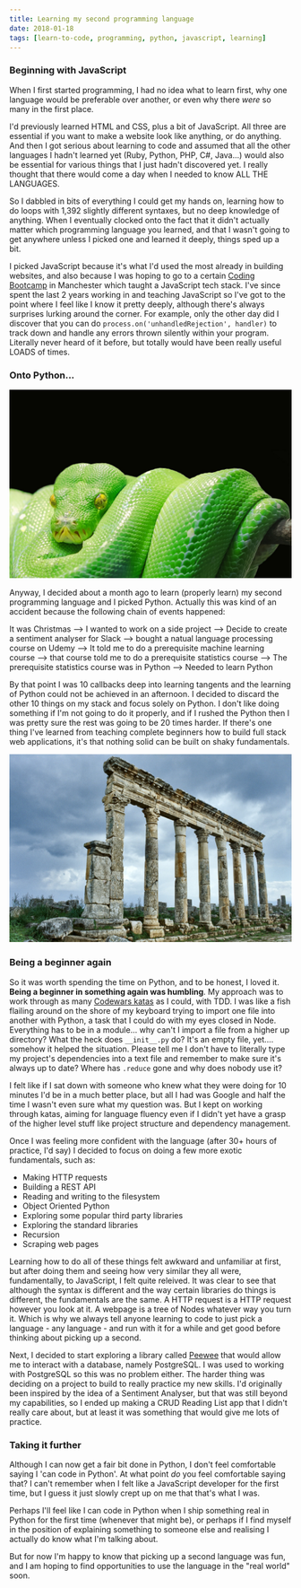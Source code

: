 ```yaml
---
title: Learning my second programming language
date: 2018-01-18
tags: [learn-to-code, programming, python, javascript, learning]
---
```


### Beginning with JavaScript

When I first started programming, I had no idea what to learn first, why one language would be preferable over another, or even why there *were* so many in the first place.

I'd previously learned HTML and CSS, plus a bit of JavaScript. All three are essential if you want to make a website look like anything, or do anything. And then I got serious about learning to code and assumed that all the other languages I hadn't learned yet (Ruby, Python, PHP, C#, Java...) would also be essential for various things that I just hadn't discovered yet. I really thought that there would come a day when I needed to know ALL THE LANGUAGES.

So I dabbled in bits of everything I could get my hands on, learning how to do loops with 1,392 slightly different syntaxes, but no deep knowledge of anything. When I eventually clocked onto the fact that it didn't actually matter which programming language you learned, and that I wasn't going to get anywhere unless I picked one and learned it deeply, things sped up a bit.

I picked JavaScript because it's what I'd used the most already in building websites, and also because I was hoping to go to a certain [Coding Bootcamp](https://northcoders.com/) in Manchester which taught a JavaScript tech stack. I've since spent the last 2 years working in and teaching JavaScript so I've got to the point where I feel like I know it pretty deeply, although there's always surprises lurking around the corner. For example, only the other day did I discover that you can do `process.on('unhandledRejection', handler)` to track down and handle any errors thrown silently within your program. Literally never heard of it before, but totally would have been really useful LOADS of times.

### Onto Python...

![python](python.jpg)

Anyway, I decided about a month ago to learn (properly learn) my second programming language and I picked Python. Actually this was kind of an accident because the following chain of events happened:

It was Christmas --> I wanted to work on a side project --> Decide to create a sentiment analyser for Slack --> bought a natual language processing course on Udemy --> It told me to do a prerequisite machine learning course --> that course told me to do a prerequisite statistics course --> The prerequisite statistics course was in Python --> Needed to learn Python

By that point I was 10 callbacks deep into learning tangents and the learning of Python could not be achieved in an afternoon. I decided to discard the other 10 things on my stack and focus solely on Python. I don't like doing something if I'm not going to do it properly, and if I rushed the Python then I was pretty sure the rest was going to be 20 times harder. If there's one thing I've learned from teaching complete beginners how to build full stack web applications, it's that nothing solid can be built on shaky fundamentals.

![shaky foundations](shaky.jpg)

### Being a beginner again

So it was worth spending the time on Python, and to be honest, I loved it. **Being a beginner in something again was humbling**. My approach was to work through as many [Codewars katas](https://www.codewars.com) as I could, with TDD. I was like a fish flailing around on the shore of my keyboard trying to import one file into another with Python, a task that I could do with my eyes closed in Node. Everything has to be in a module... why can't I import a file from a higher up directory? What the heck does `__init__.py` do? It's an empty file, yet.... somehow it helped the situation. Please tell me I don't have to literally type my project's dependencies into a text file and remember to make sure it's always up to date? Where has `.reduce` gone and why does nobody use it?

I felt like if I sat down with someone who knew what they were doing for 10 minutes I'd be in a much better place, but all I had was Google and half the time I wasn't even sure what my question was. But I kept on working through katas, aiming for language fluency even if I didn't yet have a grasp of the higher level stuff like project structure and dependency management.

Once I was feeling more confident with the language (after 30+ hours of practice, I'd say) I decided to focus on doing a few more exotic fundamentals, such as:

- Making HTTP requests
- Building a REST API
- Reading and writing to the filesystem
- Object Oriented Python
- Exploring some popular third party libraries
- Exploring the standard libraries
- Recursion
- Scraping web pages

Learning how to do all of these things felt awkward and unfamiliar at first, but after doing them and seeing how very similar they all were, fundamentally, to JavaScript, I felt quite releived. It was clear to see that although the syntax is different and the way certain libraries do things is different, the fundamentals are the same. A HTTP request is a HTTP request however you look at it. A webpage is a tree of Nodes whatever way you turn it. Which is why we always tell anyone learning to code to just pick a language - any language - and run with it for a while and get good before thinking about picking up a second.

Next, I decided to start exploring a library called [Peewee](http://docs.peewee-orm.com/en/latest/) that would allow me to interact with a database, namely PostgreSQL. I was used to working with PostgreSQL so this was no problem either. The harder thing was deciding on a project to build to really practice my new skills. I'd originally been inspired by the idea of a Sentiment Analyser, but that was still beyond my capabilities, so I ended up making a CRUD Reading List app that I didn't really care about, but at least it was something that would give me lots of practice.

### Taking it further

Although I can now get a fair bit done in Python, I don't feel comfortable saying I 'can code in Python'. At what point *do* you feel comfortable saying that? I can't remember when I felt like a JavaScript developer for the first time, but I guess it just slowly crept up on me that that's what I was.

Perhaps I'll feel like I can code in Python when I ship something real in Python for the first time (whenever that might be), or perhaps if I find myself in the position of explaining something to someone else and realising I actually do know what I'm talking about.

But for now I'm happy to know that picking up a second language was fun, and I am hoping to find opportunities to use the language in the "real world" soon.
